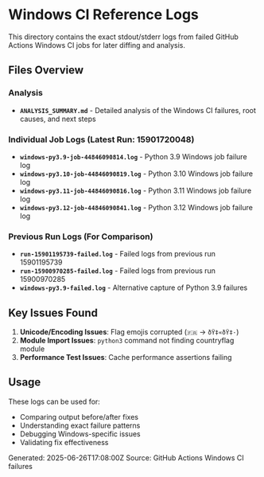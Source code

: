 # Windows CI Reference Logs

This directory contains the exact stdout/stderr logs from failed GitHub Actions Windows CI jobs for later diffing and analysis.

## Files Overview

### Analysis
- **`ANALYSIS_SUMMARY.md`** - Detailed analysis of the Windows CI failures, root causes, and next steps

### Individual Job Logs (Latest Run: 15901720048)
- **`windows-py3.9-job-44846090814.log`** - Python 3.9 Windows job failure log
- **`windows-py3.10-job-44846090819.log`** - Python 3.10 Windows job failure log  
- **`windows-py3.11-job-44846090816.log`** - Python 3.11 Windows job failure log
- **`windows-py3.12-job-44846090841.log`** - Python 3.12 Windows job failure log

### Previous Run Logs (For Comparison)
- **`run-15901195739-failed.log`** - Failed logs from previous run 15901195739
- **`run-15900970285-failed.log`** - Failed logs from previous run 15900970285
- **`windows-py3.9-failed.log`** - Alternative capture of Python 3.9 failures

## Key Issues Found

1. **Unicode/Encoding Issues**: Flag emojis corrupted (`🇫🇷` → `ðŸ‡«ðŸ‡·`)
2. **Module Import Issues**: `python3` command not finding countryflag module
3. **Performance Test Issues**: Cache performance assertions failing

## Usage

These logs can be used for:
- Comparing output before/after fixes
- Understanding exact failure patterns  
- Debugging Windows-specific issues
- Validating fix effectiveness

Generated: 2025-06-26T17:08:00Z
Source: GitHub Actions Windows CI failures
